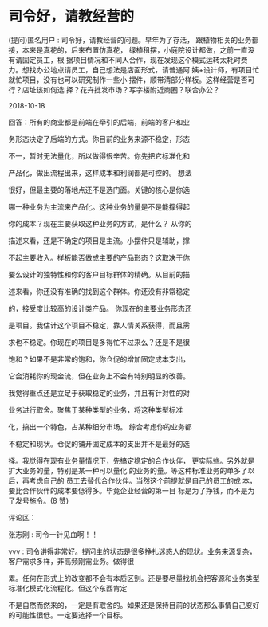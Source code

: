 # 司令好，请教经营的

(提问)匿名用户 : 司令好，请教经营的问题。早年为了存活， 跟植物相关的业务都接，本来是真花的，后来布置仿真花， 绿植租摆，小庭院设计都做，之前一直没有请固定员工，根 据项目情况和不同人合作，现在发现这个模式运转太耗时费 力。想找办公地点请员工，自己想法是店面形式，请普通阿 姨+设计师，有项目忙就忙项目，没有也可以研究制作一些小 摆件，顺带清部分样板。这样经营是否可行？店址该如何选 择？花卉批发市场？写字楼附近商圈？联合办公？

2018-10-18

回答：所有的商业都是前端在牵引的后端，前端的客户和业

务形态决定了后端的方式。你目前的业务来源不稳定，形态

不一，暂时无法量化，所以做得很辛苦。你先把它标准化和

产品化，做出流程出来，这样成本和利润都是可控的。 想法

很好，但最主要的落地点还不是选门面。关键的核心是你选

哪一种业务为主流来产品化。这种业务的量是不是能撑得起

你的成本？现在主要获取这种业务的方式，是什么？ 从你的

描述来看，还是不确定的项目是主流。小摆件只是辅助，撑

不起主要收入。样板能否做成主要的产品形态？这取决于你

要么设计的独特性和你的客户目标群体的精确。从目前的描

述来看，你还没有准确的找到这个群体。你还没有非常稳定

的，接受度比较高的设计类产品。 你现在的主要业务形态还

是项目。我估计这个项目不稳定，靠人情关系获得，而且需

求也不稳定。你现在的项目是多得忙不过来么？还是不是很

饱和？如果不是非常的饱和，你仓促的增加固定成本支出，

它会消耗你的现金流，但在业务上不会有特别明显的改善。

我觉得重点还是立足于获取稳定的业务，并且有针对性的对

业务进行取舍。聚焦于某种类型的业务，将这种类型标准

化，搞出一个特色，占某种细分市场。 综合考虑你的业务都

不稳定和现状。仓促的铺开固定成本的支出并不是最好的选

择。我觉得在现有业务量情况下，先搞定稳定的合作伙伴， 更实际些。另外就是扩大业务的量，特别是某一种可以量化 的业务的量。等这种标准业务的单多了以后，再考虑自己的 员工去替代合作伙伴。当然这个前提就是自己的员工的成 本，要比合作伙伴的成本要低得多。毕竟企业经营的第一目 标是为了挣钱，而不是为了发号施令。(8 赞)

评论区：

张志刚 : 司令一针见血啊！！

vvv : 司令讲得非常好。提问主的状态是很多挣扎迷惑人的现状。业务来源复杂，客户需求多样，非高频刚需业务。做得很

累。任何在形式上的改变都不会有本质区别。还是要尽量找机会把客源和业务类型标准化模式化流程化。但这个东西肯定

不是自然而然来的，一定是有取舍的。如果还是保持目前的状态那么事情自己变好的可能性很低。一定要选择一个目标。